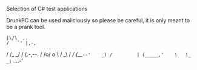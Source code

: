 Selection of C# test applications

DrunkPC can be used maliciously so please be careful, it is only meant to be a prank tool.

                             
    |\/\  ,.
    /   `' |,-,
   /         /_
 _/            /
(.-,--.       /
/o/  o \     /
\_\    /   _/
(__`--'    _)
 /         |
(_____,'    \  
   \_       _\
     `._..-'

